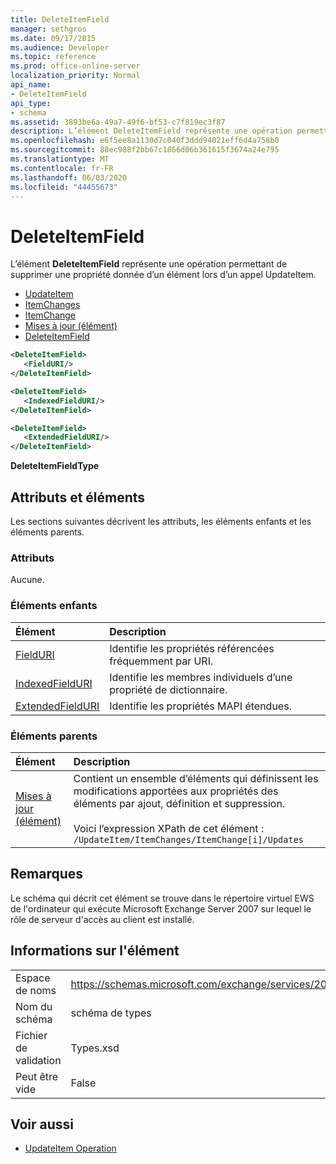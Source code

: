 ```yaml
---
title: DeleteItemField
manager: sethgros
ms.date: 09/17/2015
ms.audience: Developer
ms.topic: reference
ms.prod: office-online-server
localization_priority: Normal
api_name:
- DeleteItemField
api_type:
- schema
ms.assetid: 3893be6a-49a7-49f6-bf53-c7f819ec3f87
description: L’élément DeleteItemField représente une opération permettant de supprimer une propriété donnée d’un élément lors d’un appel UpdateItem.
ms.openlocfilehash: e6f5ee8a1130d7c040f3ddd94021eff6d4a758b0
ms.sourcegitcommit: 88ec988f2bb67c1866d06b361615f3674a24e795
ms.translationtype: MT
ms.contentlocale: fr-FR
ms.lasthandoff: 06/03/2020
ms.locfileid: "44455673"
---
```

# <a name="deleteitemfield"></a>DeleteItemField

L’élément **DeleteItemField** représente une opération permettant de supprimer une propriété donnée d’un élément lors d’un appel UpdateItem. 
 
- [UpdateItem](updateitem.md)  
- [ItemChanges](itemchanges.md) 
- [ItemChange](itemchange.md) 
- [Mises à jour (élément)](updates-item.md) 
- [DeleteItemField](deleteitemfield.md)
  
```xml
<DeleteItemField>
   <FieldURI/>
</DeleteItemField>
```

```xml
<DeleteItemField>
   <IndexedFieldURI/> 
</DeleteItemField>
```

```xml
<DeleteItemField>
   <ExtendedFieldURI/>
</DeleteItemField>
```

**DeleteItemFieldType**

## <a name="attributes-and-elements"></a>Attributs et éléments

Les sections suivantes décrivent les attributs, les éléments enfants et les éléments parents.
  
### <a name="attributes"></a>Attributs

Aucune.
  
### <a name="child-elements"></a>Éléments enfants

|**Élément**|**Description**|
|:-----|:-----|
|[FieldURI](fielduri.md) <br/> |Identifie les propriétés référencées fréquemment par URI.  <br/> |
|[IndexedFieldURI](indexedfielduri.md) <br/> |Identifie les membres individuels d’une propriété de dictionnaire.  <br/> |
|[ExtendedFieldURI](extendedfielduri.md) <br/> |Identifie les propriétés MAPI étendues.  <br/> |
   
### <a name="parent-elements"></a>Éléments parents

|**Élément**|**Description**|
|:-----|:-----|
|[Mises à jour (élément)](updates-item.md) <br/> |Contient un ensemble d’éléments qui définissent les modifications apportées aux propriétés des éléments par ajout, définition et suppression.  <br/><br/>Voici l’expression XPath de cet élément :<br/>`/UpdateItem/ItemChanges/ItemChange[i]/Updates` <br/> |
   
## <a name="remarks"></a>Remarques

Le schéma qui décrit cet élément se trouve dans le répertoire virtuel EWS de l'ordinateur qui exécute Microsoft Exchange Server 2007 sur lequel le rôle de serveur d'accès au client est installé.
  
## <a name="element-information"></a>Informations sur l'élément

|||
|:-----|:-----|
|Espace de noms  <br/> |https://schemas.microsoft.com/exchange/services/2006/types  <br/> |
|Nom du schéma  <br/> |schéma de types  <br/> |
|Fichier de validation  <br/> |Types.xsd  <br/> |
|Peut être vide  <br/> |False  <br/> |
   
## <a name="see-also"></a>Voir aussi

- [UpdateItem Operation](updateitem-operation.md)

